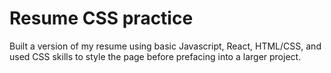 # Resume CSS practice

Built a version of my resume using basic Javascript, React, HTML/CSS, and used CSS skills to style the page before prefacing into a larger project.
